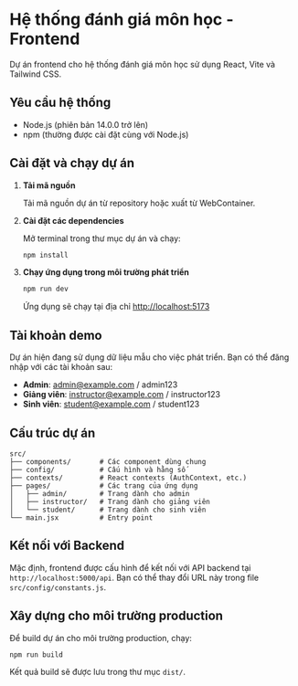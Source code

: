 # Hệ thống đánh giá môn học - Frontend

Dự án frontend cho hệ thống đánh giá môn học sử dụng React, Vite và Tailwind CSS.

## Yêu cầu hệ thống

- Node.js (phiên bản 14.0.0 trở lên)
- npm (thường được cài đặt cùng với Node.js)

## Cài đặt và chạy dự án

1. **Tải mã nguồn**

   Tải mã nguồn dự án từ repository hoặc xuất từ WebContainer.

2. **Cài đặt các dependencies**

   Mở terminal trong thư mục dự án và chạy:

   ```bash
   npm install
   ```

3. **Chạy ứng dụng trong môi trường phát triển**

   ```bash
   npm run dev
   ```

   Ứng dụng sẽ chạy tại địa chỉ [http://localhost:5173](http://localhost:5173)

## Tài khoản demo

Dự án hiện đang sử dụng dữ liệu mẫu cho việc phát triển. Bạn có thể đăng nhập với các tài khoản sau:

- **Admin**: admin@example.com / admin123
- **Giảng viên**: instructor@example.com / instructor123
- **Sinh viên**: student@example.com / student123

## Cấu trúc dự án

```
src/
├── components/       # Các component dùng chung
├── config/           # Cấu hình và hằng số
├── contexts/         # React contexts (AuthContext, etc.)
├── pages/            # Các trang của ứng dụng
│   ├── admin/        # Trang dành cho admin
│   ├── instructor/   # Trang dành cho giảng viên
│   └── student/      # Trang dành cho sinh viên
└── main.jsx          # Entry point
```

## Kết nối với Backend

Mặc định, frontend được cấu hình để kết nối với API backend tại `http://localhost:5000/api`. Bạn có thể thay đổi URL này trong file `src/config/constants.js`.

## Xây dựng cho môi trường production

Để build dự án cho môi trường production, chạy:

```bash
npm run build
```

Kết quả build sẽ được lưu trong thư mục `dist/`.
